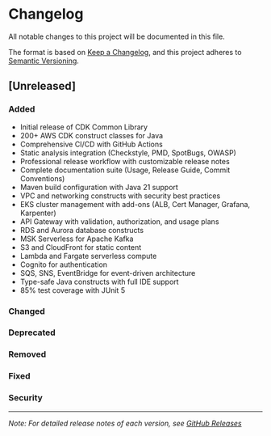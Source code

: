# Changelog

All notable changes to this project will be documented in this file.

The format is based on [Keep a Changelog](https://keepachangelog.com/en/1.1.0/),
and this project adheres to [Semantic Versioning](https://semver.org/spec/v2.0.0.html).

## [Unreleased]

### Added
- Initial release of CDK Common Library
- 200+ AWS CDK construct classes for Java
- Comprehensive CI/CD with GitHub Actions
- Static analysis integration (Checkstyle, PMD, SpotBugs, OWASP)
- Professional release workflow with customizable release notes
- Complete documentation suite (Usage, Release Guide, Commit Conventions)
- Maven build configuration with Java 21 support
- VPC and networking constructs with security best practices
- EKS cluster management with add-ons (ALB, Cert Manager, Grafana, Karpenter)
- API Gateway with validation, authorization, and usage plans
- RDS and Aurora database constructs
- MSK Serverless for Apache Kafka
- S3 and CloudFront for static content
- Lambda and Fargate serverless compute
- Cognito for authentication
- SQS, SNS, EventBridge for event-driven architecture
- Type-safe Java constructs with full IDE support
- 85% test coverage with JUnit 5

### Changed

### Deprecated

### Removed

### Fixed

### Security

---

*Note: For detailed release notes of each version, see [GitHub Releases](https://github.com/tinstafl/cdk-common/releases)*